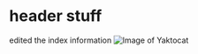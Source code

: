 # header stuff
edited the index information
![Image of Yaktocat](https://octodex.github.com/images/yaktocat.png)
